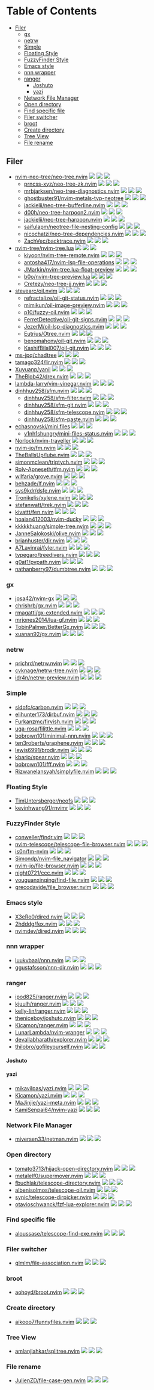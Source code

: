 # Table of Contents

<!-- toc -->

- [Filer](#filer)
  - [gx](#gx)
  - [netrw](#netrw)
  - [Simple](#simple)
  - [Floating Style](#floating-style)
  - [FuzzyFinder Style](#fuzzyfinder-style)
  - [Emacs style](#emacs-style)
  - [nnn wrapper](#nnn-wrapper)
  - [ranger](#ranger)
    - [Joshuto](#joshuto)
    - [yazi](#yazi)
  - [Network File Manager](#network-file-manager)
  - [Open directory](#open-directory)
  - [Find specific file](#find-specific-file)
  - [Filer switcher](#filer-switcher)
  - [broot](#broot)
  - [Create directory](#create-directory)
  - [Tree View](#tree-view)
  - [File rename](#file-rename)

<!-- tocstop -->

## Filer

- [nvim-neo-tree/neo-tree.nvim](https://github.com/nvim-neo-tree/neo-tree.nvim) ![](https://img.shields.io/github/stars/nvim-neo-tree/neo-tree.nvim) ![](https://img.shields.io/github/last-commit/nvim-neo-tree/neo-tree.nvim) ![](https://img.shields.io/github/commit-activity/y/nvim-neo-tree/neo-tree.nvim)
  - [prncss-xyz/neo-tree-zk.nvim](https://github.com/prncss-xyz/neo-tree-zk.nvim) ![](https://img.shields.io/github/stars/prncss-xyz/neo-tree-zk.nvim) ![](https://img.shields.io/github/last-commit/prncss-xyz/neo-tree-zk.nvim) ![](https://img.shields.io/github/commit-activity/y/prncss-xyz/neo-tree-zk.nvim)
  - [mrbjarksen/neo-tree-diagnostics.nvim](https://github.com/mrbjarksen/neo-tree-diagnostics.nvim) ![](https://img.shields.io/github/stars/mrbjarksen/neo-tree-diagnostics.nvim) ![](https://img.shields.io/github/last-commit/mrbjarksen/neo-tree-diagnostics.nvim) ![](https://img.shields.io/github/commit-activity/y/mrbjarksen/neo-tree-diagnostics.nvim)
  - [ghostbuster91/nvim-metals-tvp-neotree](https://github.com/ghostbuster91/nvim-metals-tvp-neotree) ![](https://img.shields.io/github/stars/ghostbuster91/nvim-metals-tvp-neotree) ![](https://img.shields.io/github/last-commit/ghostbuster91/nvim-metals-tvp-neotree) ![](https://img.shields.io/github/commit-activity/y/ghostbuster91/nvim-metals-tvp-neotree)
  - [jackielii/neo-tree-bufferline.nvim](https://github.com/jackielii/neo-tree-bufferline.nvim) ![](https://img.shields.io/github/stars/jackielii/neo-tree-bufferline.nvim) ![](https://img.shields.io/github/last-commit/jackielii/neo-tree-bufferline.nvim) ![](https://img.shields.io/github/commit-activity/y/jackielii/neo-tree-bufferline.nvim)
  - [d00h/neo-tree-harpoon2.nvim](https://github.com/d00h/neo-tree-harpoon2.nvim) ![](https://img.shields.io/github/stars/d00h/neo-tree-harpoon2.nvim) ![](https://img.shields.io/github/last-commit/d00h/neo-tree-harpoon2.nvim) ![](https://img.shields.io/github/commit-activity/y/d00h/neo-tree-harpoon2.nvim)
  - [jackielii/neo-tree-harpoon.nvim](https://github.com/jackielii/neo-tree-harpoon.nvim) ![](https://img.shields.io/github/stars/jackielii/neo-tree-harpoon.nvim) ![](https://img.shields.io/github/last-commit/jackielii/neo-tree-harpoon.nvim) ![](https://img.shields.io/github/commit-activity/y/jackielii/neo-tree-harpoon.nvim)
  - [saifulapm/neotree-file-nesting-config](https://github.com/saifulapm/neotree-file-nesting-config) ![](https://img.shields.io/github/stars/saifulapm/neotree-file-nesting-config) ![](https://img.shields.io/github/last-commit/saifulapm/neotree-file-nesting-config) ![](https://img.shields.io/github/commit-activity/y/saifulapm/neotree-file-nesting-config)
  - [nicochatzi/neo-tree-dependencies.nvim](https://github.com/nicochatzi/neo-tree-dependencies.nvim) ![](https://img.shields.io/github/stars/nicochatzi/neo-tree-dependencies.nvim) ![](https://img.shields.io/github/last-commit/nicochatzi/neo-tree-dependencies.nvim) ![](https://img.shields.io/github/commit-activity/y/nicochatzi/neo-tree-dependencies.nvim)
  - [ZachVec/backtrace.nvim](https://github.com/ZachVec/backtrace.nvim) ![](https://img.shields.io/github/stars/ZachVec/backtrace.nvim) ![](https://img.shields.io/github/last-commit/ZachVec/backtrace.nvim) ![](https://img.shields.io/github/commit-activity/y/ZachVec/backtrace.nvim)
- [nvim-tree/nvim-tree.lua](https://github.com/nvim-tree/nvim-tree.lua) ![](https://img.shields.io/github/stars/nvim-tree/nvim-tree.lua) ![](https://img.shields.io/github/last-commit/nvim-tree/nvim-tree.lua) ![](https://img.shields.io/github/commit-activity/y/nvim-tree/nvim-tree.lua)
  - [kiyoon/nvim-tree-remote.nvim](https://github.com/kiyoon/nvim-tree-remote.nvim) ![](https://img.shields.io/github/stars/kiyoon/nvim-tree-remote.nvim) ![](https://img.shields.io/github/last-commit/kiyoon/nvim-tree-remote.nvim) ![](https://img.shields.io/github/commit-activity/y/kiyoon/nvim-tree-remote.nvim)
  - [antosha417/nvim-lsp-file-operations](https://github.com/antosha417/nvim-lsp-file-operations) ![](https://img.shields.io/github/stars/antosha417/nvim-lsp-file-operations) ![](https://img.shields.io/github/last-commit/antosha417/nvim-lsp-file-operations) ![](https://img.shields.io/github/commit-activity/y/antosha417/nvim-lsp-file-operations)
  - [JMarkin/nvim-tree.lua-float-preview](https://github.com/JMarkin/nvim-tree.lua-float-preview) ![](https://img.shields.io/github/stars/JMarkin/nvim-tree.lua-float-preview) ![](https://img.shields.io/github/last-commit/JMarkin/nvim-tree.lua-float-preview) ![](https://img.shields.io/github/commit-activity/y/JMarkin/nvim-tree.lua-float-preview)
  - [b0o/nvim-tree-preview.lua](https://github.com/b0o/nvim-tree-preview.lua) ![](https://img.shields.io/github/stars/b0o/nvim-tree-preview.lua) ![](https://img.shields.io/github/last-commit/b0o/nvim-tree-preview.lua) ![](https://img.shields.io/github/commit-activity/y/b0o/nvim-tree-preview.lua)
  - [Cretezy/neo-tree-jj.nvim](https://github.com/Cretezy/neo-tree-jj.nvim) ![](https://img.shields.io/github/stars/Cretezy/neo-tree-jj.nvim) ![](https://img.shields.io/github/last-commit/Cretezy/neo-tree-jj.nvim) ![](https://img.shields.io/github/commit-activity/y/Cretezy/neo-tree-jj.nvim)
- [stevearc/oil.nvim](https://github.com/stevearc/oil.nvim) ![](https://img.shields.io/github/stars/stevearc/oil.nvim) ![](https://img.shields.io/github/last-commit/stevearc/oil.nvim) ![](https://img.shields.io/github/commit-activity/y/stevearc/oil.nvim)
  - [refractalize/oil-git-status.nvim](https://github.com/refractalize/oil-git-status.nvim) ![](https://img.shields.io/github/stars/refractalize/oil-git-status.nvim) ![](https://img.shields.io/github/last-commit/refractalize/oil-git-status.nvim) ![](https://img.shields.io/github/commit-activity/y/refractalize/oil-git-status.nvim)
  - [mimikun/oil-image-preview.nvim](https://github.com/mimikun/oil-image-preview.nvim) ![](https://img.shields.io/github/stars/mimikun/oil-image-preview.nvim) ![](https://img.shields.io/github/last-commit/mimikun/oil-image-preview.nvim) ![](https://img.shields.io/github/commit-activity/y/mimikun/oil-image-preview.nvim)
  - [p10/fuzzy-oil.nvim](https://github.com/p10/fuzzy-oil.nvim) ![](https://img.shields.io/github/stars/p10/fuzzy-oil.nvim) ![](https://img.shields.io/github/last-commit/p10/fuzzy-oil.nvim) ![](https://img.shields.io/github/commit-activity/y/p10/fuzzy-oil.nvim)
  - [FerretDetective/oil-git-signs.nvim](https://github.com/FerretDetective/oil-git-signs.nvim) ![](https://img.shields.io/github/stars/FerretDetective/oil-git-signs.nvim) ![](https://img.shields.io/github/last-commit/FerretDetective/oil-git-signs.nvim) ![](https://img.shields.io/github/commit-activity/y/FerretDetective/oil-git-signs.nvim)
  - [JezerM/oil-lsp-diagnostics.nvim](https://github.com/JezerM/oil-lsp-diagnostics.nvim) ![](https://img.shields.io/github/stars/JezerM/oil-lsp-diagnostics.nvim) ![](https://img.shields.io/github/last-commit/JezerM/oil-lsp-diagnostics.nvim) ![](https://img.shields.io/github/commit-activity/y/JezerM/oil-lsp-diagnostics.nvim)
  - [Eutrius/Otree.nvim](https://github.com/Eutrius/Otree.nvim) ![](https://img.shields.io/github/stars/Eutrius/Otree.nvim) ![](https://img.shields.io/github/last-commit/Eutrius/Otree.nvim) ![](https://img.shields.io/github/commit-activity/y/Eutrius/Otree.nvim)
  - [benomahony/oil-git.nvim](https://github.com/benomahony/oil-git.nvim) ![](https://img.shields.io/github/stars/benomahony/oil-git.nvim) ![](https://img.shields.io/github/last-commit/benomahony/oil-git.nvim) ![](https://img.shields.io/github/commit-activity/y/benomahony/oil-git.nvim)
  - [KashifBilal007/oil-git.nvim](https://github.com/KashifBilal007/oil-git.nvim) ![](https://img.shields.io/github/stars/KashifBilal007/oil-git.nvim) ![](https://img.shields.io/github/last-commit/KashifBilal007/oil-git.nvim) ![](https://img.shields.io/github/commit-activity/y/KashifBilal007/oil-git.nvim)
- [ms-jpq/chadtree](https://github.com/ms-jpq/chadtree) ![](https://img.shields.io/github/stars/ms-jpq/chadtree) ![](https://img.shields.io/github/last-commit/ms-jpq/chadtree) ![](https://img.shields.io/github/commit-activity/y/ms-jpq/chadtree)
- [tamago324/lir.nvim](https://github.com/tamago324/lir.nvim) ![](https://img.shields.io/github/stars/tamago324/lir.nvim) ![](https://img.shields.io/github/last-commit/tamago324/lir.nvim) ![](https://img.shields.io/github/commit-activity/y/tamago324/lir.nvim)
- [Xuyuanp/yanil](https://github.com/Xuyuanp/yanil) ![](https://img.shields.io/github/stars/Xuyuanp/yanil) ![](https://img.shields.io/github/last-commit/Xuyuanp/yanil) ![](https://img.shields.io/github/commit-activity/y/Xuyuanp/yanil)
- [TheBlob42/drex.nvim](https://github.com/TheBlob42/drex.nvim) ![](https://img.shields.io/github/stars/TheBlob42/drex.nvim) ![](https://img.shields.io/github/last-commit/TheBlob42/drex.nvim) ![](https://img.shields.io/github/commit-activity/y/TheBlob42/drex.nvim)
- [lambda-larry/vim-vinegar.nvim](https://github.com/lambda-larry/vim-vinegar.nvim) ![](https://img.shields.io/github/stars/lambda-larry/vim-vinegar.nvim) ![](https://img.shields.io/github/last-commit/lambda-larry/vim-vinegar.nvim) ![](https://img.shields.io/github/commit-activity/y/lambda-larry/vim-vinegar.nvim)
- [dinhhuy258/sfm.nvim](https://github.com/dinhhuy258/sfm.nvim) ![](https://img.shields.io/github/stars/dinhhuy258/sfm.nvim) ![](https://img.shields.io/github/last-commit/dinhhuy258/sfm.nvim) ![](https://img.shields.io/github/commit-activity/y/dinhhuy258/sfm.nvim)
  - [dinhhuy258/sfm-filter.nvim](https://github.com/dinhhuy258/sfm-filter.nvim) ![](https://img.shields.io/github/stars/dinhhuy258/sfm-filter.nvim) ![](https://img.shields.io/github/last-commit/dinhhuy258/sfm-filter.nvim) ![](https://img.shields.io/github/commit-activity/y/dinhhuy258/sfm-filter.nvim)
  - [dinhhuy258/sfm-git.nvim](https://github.com/dinhhuy258/sfm-git.nvim) ![](https://img.shields.io/github/stars/dinhhuy258/sfm-git.nvim) ![](https://img.shields.io/github/last-commit/dinhhuy258/sfm-git.nvim) ![](https://img.shields.io/github/commit-activity/y/dinhhuy258/sfm-git.nvim)
  - [dinhhuy258/sfm-telescope.nvim](https://github.com/dinhhuy258/sfm-telescope.nvim) ![](https://img.shields.io/github/stars/dinhhuy258/sfm-telescope.nvim) ![](https://img.shields.io/github/last-commit/dinhhuy258/sfm-telescope.nvim) ![](https://img.shields.io/github/commit-activity/y/dinhhuy258/sfm-telescope.nvim)
  - [dinhhuy258/sfm-paste.nvim](https://github.com/dinhhuy258/sfm-paste.nvim) ![](https://img.shields.io/github/stars/dinhhuy258/sfm-paste.nvim) ![](https://img.shields.io/github/last-commit/dinhhuy258/sfm-paste.nvim) ![](https://img.shields.io/github/commit-activity/y/dinhhuy258/sfm-paste.nvim)
- [echasnovski/mini.files](https://github.com/echasnovski/mini.files) ![](https://img.shields.io/github/stars/echasnovski/mini.files) ![](https://img.shields.io/github/last-commit/echasnovski/mini.files) ![](https://img.shields.io/github/commit-activity/y/echasnovski/mini.files)
  - [v1nh1shungry/mini-files-status.nvim](https://github.com/v1nh1shungry/mini-files-status.nvim) ![](https://img.shields.io/github/stars/v1nh1shungry/mini-files-status.nvim) ![](https://img.shields.io/github/last-commit/v1nh1shungry/mini-files-status.nvim) ![](https://img.shields.io/github/commit-activity/y/v1nh1shungry/mini-files-status.nvim)
- [Norlock/nvim-traveller](https://github.com/Norlock/nvim-traveller) ![](https://img.shields.io/github/stars/Norlock/nvim-traveller) ![](https://img.shields.io/github/last-commit/Norlock/nvim-traveller) ![](https://img.shields.io/github/commit-activity/y/Norlock/nvim-traveller)
- [nvim-jo/fm.nvim](https://github.com/nvim-jo/fm.nvim) ![](https://img.shields.io/github/stars/nvim-jo/fm.nvim) ![](https://img.shields.io/github/last-commit/nvim-jo/fm.nvim) ![](https://img.shields.io/github/commit-activity/y/nvim-jo/fm.nvim)
- [TheBallsUp/lube.nvim](https://github.com/TheBallsUp/lube.nvim) ![](https://img.shields.io/github/stars/TheBallsUp/lube.nvim) ![](https://img.shields.io/github/last-commit/TheBallsUp/lube.nvim) ![](https://img.shields.io/github/commit-activity/y/TheBallsUp/lube.nvim)
- [simonmclean/triptych.nvim](https://github.com/simonmclean/triptych.nvim) ![](https://img.shields.io/github/stars/simonmclean/triptych.nvim) ![](https://img.shields.io/github/last-commit/simonmclean/triptych.nvim) ![](https://img.shields.io/github/commit-activity/y/simonmclean/triptych.nvim)
- [Rolv-Apneseth/tfm.nvim](https://github.com/Rolv-Apneseth/tfm.nvim) ![](https://img.shields.io/github/stars/Rolv-Apneseth/tfm.nvim) ![](https://img.shields.io/github/last-commit/Rolv-Apneseth/tfm.nvim) ![](https://img.shields.io/github/commit-activity/y/Rolv-Apneseth/tfm.nvim)
- [wllfaria/grove.nvim](https://github.com/wllfaria/grove.nvim) ![](https://img.shields.io/github/stars/wllfaria/grove.nvim) ![](https://img.shields.io/github/last-commit/wllfaria/grove.nvim) ![](https://img.shields.io/github/commit-activity/y/wllfaria/grove.nvim)
- [behzade/lf.nvim](https://github.com/behzade/lf.nvim) ![](https://img.shields.io/github/stars/behzade/lf.nvim) ![](https://img.shields.io/github/last-commit/behzade/lf.nvim) ![](https://img.shields.io/github/commit-activity/y/behzade/lf.nvim)
- [sys9kdr/dsfe.nvim](https://github.com/sys9kdr/dsfe.nvim) ![](https://img.shields.io/github/stars/sys9kdr/dsfe.nvim) ![](https://img.shields.io/github/last-commit/sys9kdr/dsfe.nvim) ![](https://img.shields.io/github/commit-activity/y/sys9kdr/dsfe.nvim)
- [Tronikelis/xylene.nvim](https://github.com/Tronikelis/xylene.nvim) ![](https://img.shields.io/github/stars/Tronikelis/xylene.nvim) ![](https://img.shields.io/github/last-commit/Tronikelis/xylene.nvim) ![](https://img.shields.io/github/commit-activity/y/Tronikelis/xylene.nvim)
- [stefanwatt/trek.nvim](https://github.com/stefanwatt/trek.nvim) ![](https://img.shields.io/github/stars/stefanwatt/trek.nvim) ![](https://img.shields.io/github/last-commit/stefanwatt/trek.nvim) ![](https://img.shields.io/github/commit-activity/y/stefanwatt/trek.nvim)
- [kivattt/fen.nvim](https://github.com/kivattt/fen.nvim) ![](https://img.shields.io/github/stars/kivattt/fen.nvim) ![](https://img.shields.io/github/last-commit/kivattt/fen.nvim) ![](https://img.shields.io/github/commit-activity/y/kivattt/fen.nvim)
- [hoaian412003/nvim-ducky](https://github.com/hoaian412003/nvim-ducky) ![](https://img.shields.io/github/stars/hoaian412003/nvim-ducky) ![](https://img.shields.io/github/last-commit/hoaian412003/nvim-ducky) ![](https://img.shields.io/github/commit-activity/y/hoaian412003/nvim-ducky)
- [kkkkkhuang/simple-tree.nvim](https://github.com/kkkkkhuang/simple-tree.nvim) ![](https://img.shields.io/github/stars/kkkkkhuang/simple-tree.nvim) ![](https://img.shields.io/github/last-commit/kkkkkhuang/simple-tree.nvim) ![](https://img.shields.io/github/commit-activity/y/kkkkkhuang/simple-tree.nvim)
- [JanneSalokoski/olive.nvim](https://github.com/JanneSalokoski/olive.nvim) ![](https://img.shields.io/github/stars/JanneSalokoski/olive.nvim) ![](https://img.shields.io/github/last-commit/JanneSalokoski/olive.nvim) ![](https://img.shields.io/github/commit-activity/y/JanneSalokoski/olive.nvim)
- [brianhuster/dir.nvim](https://github.com/brianhuster/dir.nvim) ![](https://img.shields.io/github/stars/brianhuster/dir.nvim) ![](https://img.shields.io/github/last-commit/brianhuster/dir.nvim) ![](https://img.shields.io/github/commit-activity/y/brianhuster/dir.nvim)
- [A7Lavinraj/fyler.nvim](https://github.com/A7Lavinraj/fyler.nvim) ![](https://img.shields.io/github/stars/A7Lavinraj/fyler.nvim) ![](https://img.shields.io/github/last-commit/A7Lavinraj/fyler.nvim) ![](https://img.shields.io/github/commit-activity/y/A7Lavinraj/fyler.nvim)
- [typegaro/treedivers.nvim](https://github.com/typegaro/treedivers.nvim) ![](https://img.shields.io/github/stars/typegaro/treedivers.nvim) ![](https://img.shields.io/github/last-commit/typegaro/treedivers.nvim) ![](https://img.shields.io/github/commit-activity/y/typegaro/treedivers.nvim)
- [g0at1/pypath.nvim](https://github.com/g0at1/pypath.nvim) ![](https://img.shields.io/github/stars/g0at1/pypath.nvim) ![](https://img.shields.io/github/last-commit/g0at1/pypath.nvim) ![](https://img.shields.io/github/commit-activity/y/g0at1/pypath.nvim)
- [nathanberry97/dumbtree.nvim](https://github.com/nathanberry97/dumbtree.nvim) ![](https://img.shields.io/github/stars/nathanberry97/dumbtree.nvim) ![](https://img.shields.io/github/last-commit/nathanberry97/dumbtree.nvim) ![](https://img.shields.io/github/commit-activity/y/nathanberry97/dumbtree.nvim)

### gx

- [josa42/nvim-gx](https://github.com/josa42/nvim-gx) ![](https://img.shields.io/github/stars/josa42/nvim-gx) ![](https://img.shields.io/github/last-commit/josa42/nvim-gx) ![](https://img.shields.io/github/commit-activity/y/josa42/nvim-gx)
- [chrishrb/gx.nvim](https://github.com/chrishrb/gx.nvim) ![](https://img.shields.io/github/stars/chrishrb/gx.nvim) ![](https://img.shields.io/github/last-commit/chrishrb/gx.nvim) ![](https://img.shields.io/github/commit-activity/y/chrishrb/gx.nvim)
- [rmagatti/gx-extended.nvim](https://github.com/rmagatti/gx-extended.nvim) ![](https://img.shields.io/github/stars/rmagatti/gx-extended.nvim) ![](https://img.shields.io/github/last-commit/rmagatti/gx-extended.nvim) ![](https://img.shields.io/github/commit-activity/y/rmagatti/gx-extended.nvim)
- [mrjones2014/lua-gf.nvim](https://github.com/mrjones2014/lua-gf.nvim) ![](https://img.shields.io/github/stars/mrjones2014/lua-gf.nvim) ![](https://img.shields.io/github/last-commit/mrjones2014/lua-gf.nvim) ![](https://img.shields.io/github/commit-activity/y/mrjones2014/lua-gf.nvim)
- [TobinPalmer/BetterGx.nvim](https://github.com/TobinPalmer/BetterGx.nvim) ![](https://img.shields.io/github/stars/TobinPalmer/BetterGx.nvim) ![](https://img.shields.io/github/last-commit/TobinPalmer/BetterGx.nvim) ![](https://img.shields.io/github/commit-activity/y/TobinPalmer/BetterGx.nvim)
- [xuanan92/gx.nvim](https://github.com/xuanan92/gx.nvim) ![](https://img.shields.io/github/stars/xuanan92/gx.nvim) ![](https://img.shields.io/github/last-commit/xuanan92/gx.nvim) ![](https://img.shields.io/github/commit-activity/y/xuanan92/gx.nvim)

### netrw

- [prichrd/netrw.nvim](https://github.com/prichrd/netrw.nvim) ![](https://img.shields.io/github/stars/prichrd/netrw.nvim) ![](https://img.shields.io/github/last-commit/prichrd/netrw.nvim) ![](https://img.shields.io/github/commit-activity/y/prichrd/netrw.nvim)
- [cvknage/netrw-tree.nvim](https://github.com/cvknage/netrw-tree.nvim) ![](https://img.shields.io/github/stars/cvknage/netrw-tree.nvim) ![](https://img.shields.io/github/last-commit/cvknage/netrw-tree.nvim) ![](https://img.shields.io/github/commit-activity/y/cvknage/netrw-tree.nvim)
- [idr4n/netrw-preview.nvim](https://github.com/idr4n/netrw-preview.nvim) ![](https://img.shields.io/github/stars/idr4n/netrw-preview.nvim) ![](https://img.shields.io/github/last-commit/idr4n/netrw-preview.nvim) ![](https://img.shields.io/github/commit-activity/y/idr4n/netrw-preview.nvim)

### Simple

- [sidofc/carbon.nvim](https://github.com/sidofc/carbon.nvim) ![](https://img.shields.io/github/stars/sidofc/carbon.nvim) ![](https://img.shields.io/github/last-commit/sidofc/carbon.nvim) ![](https://img.shields.io/github/commit-activity/y/sidofc/carbon.nvim)
- [elihunter173/dirbuf.nvim](https://github.com/elihunter173/dirbuf.nvim) ![](https://img.shields.io/github/stars/elihunter173/dirbuf.nvim) ![](https://img.shields.io/github/last-commit/elihunter173/dirbuf.nvim) ![](https://img.shields.io/github/commit-activity/y/elihunter173/dirbuf.nvim)
- [Furkanzmc/firvish.nvim](https://github.com/Furkanzmc/firvish.nvim) ![](https://img.shields.io/github/stars/Furkanzmc/firvish.nvim) ![](https://img.shields.io/github/last-commit/Furkanzmc/firvish.nvim) ![](https://img.shields.io/github/commit-activity/y/Furkanzmc/firvish.nvim)
- [uga-rosa/filittle.nvim](https://github.com/uga-rosa/filittle.nvim) ![](https://img.shields.io/github/stars/uga-rosa/filittle.nvim) ![](https://img.shields.io/github/last-commit/uga-rosa/filittle.nvim) ![](https://img.shields.io/github/commit-activity/y/uga-rosa/filittle.nvim)
- [bobrown101/minimal-nnn.nvim](https://github.com/bobrown101/minimal-nnn.nvim) ![](https://img.shields.io/github/stars/bobrown101/minimal-nnn.nvim) ![](https://img.shields.io/github/last-commit/bobrown101/minimal-nnn.nvim) ![](https://img.shields.io/github/commit-activity/y/bobrown101/minimal-nnn.nvim)
- [ten3roberts/graphene.nvim](https://github.com/ten3roberts/graphene.nvim) ![](https://img.shields.io/github/stars/ten3roberts/graphene.nvim) ![](https://img.shields.io/github/last-commit/ten3roberts/graphene.nvim) ![](https://img.shields.io/github/commit-activity/y/ten3roberts/graphene.nvim)
- [lewis6991/brodir.nvim](https://github.com/lewis6991/brodir.nvim) ![](https://img.shields.io/github/stars/lewis6991/brodir.nvim) ![](https://img.shields.io/github/last-commit/lewis6991/brodir.nvim) ![](https://img.shields.io/github/commit-activity/y/lewis6991/brodir.nvim)
- [kbario/spear.nvim](https://github.com/kbario/spear.nvim) ![](https://img.shields.io/github/stars/kbario/spear.nvim) ![](https://img.shields.io/github/last-commit/kbario/spear.nvim) ![](https://img.shields.io/github/commit-activity/y/kbario/spear.nvim)
- [bobrown101/fff.nvim](https://github.com/bobrown101/fff.nvim) ![](https://img.shields.io/github/stars/bobrown101/fff.nvim) ![](https://img.shields.io/github/last-commit/bobrown101/fff.nvim) ![](https://img.shields.io/github/commit-activity/y/bobrown101/fff.nvim)
- [Rizwanelansyah/simplyfile.nvim](https://github.com/Rizwanelansyah/simplyfile.nvim) ![](https://img.shields.io/github/stars/Rizwanelansyah/simplyfile.nvim) ![](https://img.shields.io/github/last-commit/Rizwanelansyah/simplyfile.nvim) ![](https://img.shields.io/github/commit-activity/y/Rizwanelansyah/simplyfile.nvim)

### Floating Style

- [TimUntersberger/neofs](https://github.com/TimUntersberger/neofs) ![](https://img.shields.io/github/stars/TimUntersberger/neofs) ![](https://img.shields.io/github/last-commit/TimUntersberger/neofs) ![](https://img.shields.io/github/commit-activity/y/TimUntersberger/neofs)
- [kevinhwang91/rnvimr](https://github.com/kevinhwang91/rnvimr) ![](https://img.shields.io/github/stars/kevinhwang91/rnvimr) ![](https://img.shields.io/github/last-commit/kevinhwang91/rnvimr) ![](https://img.shields.io/github/commit-activity/y/kevinhwang91/rnvimr)

### FuzzyFinder Style

- [conweller/findr.vim](https://github.com/conweller/findr.vim) ![](https://img.shields.io/github/stars/conweller/findr.vim) ![](https://img.shields.io/github/last-commit/conweller/findr.vim) ![](https://img.shields.io/github/commit-activity/y/conweller/findr.vim)
- [nvim-telescope/telescope-file-browser.nvim](https://github.com/nvim-telescope/telescope-file-browser.nvim) ![](https://img.shields.io/github/stars/nvim-telescope/telescope-file-browser.nvim) ![](https://img.shields.io/github/last-commit/nvim-telescope/telescope-file-browser.nvim) ![](https://img.shields.io/github/commit-activity/y/nvim-telescope/telescope-file-browser.nvim)
- [is0n/fm-nvim](https://github.com/is0n/fm-nvim) ![](https://img.shields.io/github/stars/is0n/fm-nvim) ![](https://img.shields.io/github/last-commit/is0n/fm-nvim) ![](https://img.shields.io/github/commit-activity/y/is0n/fm-nvim)
- [Simondp/nvim-file_navigator](https://github.com/Simondp/nvim-file_navigator) ![](https://img.shields.io/github/stars/Simondp/nvim-file_navigator) ![](https://img.shields.io/github/last-commit/Simondp/nvim-file_navigator) ![](https://img.shields.io/github/commit-activity/y/Simondp/nvim-file_navigator)
- [nvim-jo/file-browser.nvim](https://github.com/nvim-jo/file-browser.nvim) ![](https://img.shields.io/github/stars/nvim-jo/file-browser.nvim) ![](https://img.shields.io/github/last-commit/nvim-jo/file-browser.nvim) ![](https://img.shields.io/github/commit-activity/y/nvim-jo/file-browser.nvim)
- [night0721/ccc.nvim](https://github.com/night0721/ccc.nvim) ![](https://img.shields.io/github/stars/night0721/ccc.nvim) ![](https://img.shields.io/github/last-commit/night0721/ccc.nvim) ![](https://img.shields.io/github/commit-activity/y/night0721/ccc.nvim)
- [youguanxinqing/find-file.nvim](https://github.com/youguanxinqing/find-file.nvim) ![](https://img.shields.io/github/stars/youguanxinqing/find-file.nvim) ![](https://img.shields.io/github/last-commit/youguanxinqing/find-file.nvim) ![](https://img.shields.io/github/commit-activity/y/youguanxinqing/find-file.nvim)
- [grecodavide/file_browser.nvim](https://github.com/grecodavide/file_browser.nvim) ![](https://img.shields.io/github/stars/grecodavide/file_browser.nvim) ![](https://img.shields.io/github/last-commit/grecodavide/file_browser.nvim) ![](https://img.shields.io/github/commit-activity/y/grecodavide/file_browser.nvim)

### Emacs style

- [X3eRo0/dired.nvim](https://github.com/X3eRo0/dired.nvim) ![](https://img.shields.io/github/stars/X3eRo0/dired.nvim) ![](https://img.shields.io/github/last-commit/X3eRo0/dired.nvim) ![](https://img.shields.io/github/commit-activity/y/X3eRo0/dired.nvim)
- [2hdddg/fex.nvim](https://github.com/2hdddg/fex.nvim) ![](https://img.shields.io/github/stars/2hdddg/fex.nvim) ![](https://img.shields.io/github/last-commit/2hdddg/fex.nvim) ![](https://img.shields.io/github/commit-activity/y/2hdddg/fex.nvim)
- [nvimdev/dired.nvim](https://github.com/nvimdev/dired.nvim) ![](https://img.shields.io/github/stars/nvimdev/dired.nvim) ![](https://img.shields.io/github/last-commit/nvimdev/dired.nvim) ![](https://img.shields.io/github/commit-activity/y/nvimdev/dired.nvim)

### nnn wrapper

- [luukvbaal/nnn.nvim](https://github.com/luukvbaal/nnn.nvim) ![](https://img.shields.io/github/stars/luukvbaal/nnn.nvim) ![](https://img.shields.io/github/last-commit/luukvbaal/nnn.nvim) ![](https://img.shields.io/github/commit-activity/y/luukvbaal/nnn.nvim)
- [ggustafsson/nnn-dir.nvim](https://github.com/ggustafsson/nnn-dir.nvim) ![](https://img.shields.io/github/stars/ggustafsson/nnn-dir.nvim) ![](https://img.shields.io/github/last-commit/ggustafsson/nnn-dir.nvim) ![](https://img.shields.io/github/commit-activity/y/ggustafsson/nnn-dir.nvim)

### ranger

- [ipod825/ranger.nvim](https://github.com/ipod825/ranger.nvim) ![](https://img.shields.io/github/stars/ipod825/ranger.nvim) ![](https://img.shields.io/github/last-commit/ipod825/ranger.nvim) ![](https://img.shields.io/github/commit-activity/y/ipod825/ranger.nvim)
- [kjuulh/ranger.nvim](https://github.com/kjuulh/ranger.nvim) ![](https://img.shields.io/github/stars/kjuulh/ranger.nvim) ![](https://img.shields.io/github/last-commit/kjuulh/ranger.nvim) ![](https://img.shields.io/github/commit-activity/y/kjuulh/ranger.nvim)
- [kelly-lin/ranger.nvim](https://github.com/kelly-lin/ranger.nvim) ![](https://img.shields.io/github/stars/kelly-lin/ranger.nvim) ![](https://img.shields.io/github/last-commit/kelly-lin/ranger.nvim) ![](https://img.shields.io/github/commit-activity/y/kelly-lin/ranger.nvim)
- [theniceboy/joshuto.nvim](https://github.com/theniceboy/joshuto.nvim) ![](https://img.shields.io/github/stars/theniceboy/joshuto.nvim) ![](https://img.shields.io/github/last-commit/theniceboy/joshuto.nvim) ![](https://img.shields.io/github/commit-activity/y/theniceboy/joshuto.nvim)
- [Kicamon/ranger.nvim](https://github.com/Kicamon/ranger.nvim) ![](https://img.shields.io/github/stars/Kicamon/ranger.nvim) ![](https://img.shields.io/github/last-commit/Kicamon/ranger.nvim) ![](https://img.shields.io/github/commit-activity/y/Kicamon/ranger.nvim)
- [LunarLambda/nvim-vranger](https://github.com/LunarLambda/nvim-vranger) ![](https://img.shields.io/github/stars/LunarLambda/nvim-vranger) ![](https://img.shields.io/github/last-commit/LunarLambda/nvim-vranger) ![](https://img.shields.io/github/commit-activity/y/LunarLambda/nvim-vranger)
- [devallabharath/explorer.nvim](https://github.com/devallabharath/explorer.nvim) ![](https://img.shields.io/github/stars/devallabharath/explorer.nvim) ![](https://img.shields.io/github/last-commit/devallabharath/explorer.nvim) ![](https://img.shields.io/github/commit-activity/y/devallabharath/explorer.nvim)
- [thilobro/gofileyourself.nvim](https://github.com/thilobro/gofileyourself.nvim) ![](https://img.shields.io/github/stars/thilobro/gofileyourself.nvim) ![](https://img.shields.io/github/last-commit/thilobro/gofileyourself.nvim) ![](https://img.shields.io/github/commit-activity/y/thilobro/gofileyourself.nvim)

#### Joshuto

#### yazi

- [mikavilpas/yazi.nvim](https://github.com/mikavilpas/yazi.nvim) ![](https://img.shields.io/github/stars/mikavilpas/yazi.nvim) ![](https://img.shields.io/github/last-commit/mikavilpas/yazi.nvim) ![](https://img.shields.io/github/commit-activity/y/mikavilpas/yazi.nvim)
- [Kicamon/yazi.nvim](https://github.com/Kicamon/yazi.nvim) ![](https://img.shields.io/github/stars/Kicamon/yazi.nvim) ![](https://img.shields.io/github/last-commit/Kicamon/yazi.nvim) ![](https://img.shields.io/github/commit-activity/y/Kicamon/yazi.nvim)
- [MaJinjie/yazi-meta.nvim](https://github.com/MaJinjie/yazi-meta.nvim) ![](https://img.shields.io/github/stars/MaJinjie/yazi-meta.nvim) ![](https://img.shields.io/github/last-commit/MaJinjie/yazi-meta.nvim) ![](https://img.shields.io/github/commit-activity/y/MaJinjie/yazi-meta.nvim)
- [KamiSenpai64/nvim-yazi](https://github.com/KamiSenpai64/nvim-yazi) ![](https://img.shields.io/github/stars/KamiSenpai64/nvim-yazi) ![](https://img.shields.io/github/last-commit/KamiSenpai64/nvim-yazi) ![](https://img.shields.io/github/commit-activity/y/KamiSenpai64/nvim-yazi)

### Network File Manager

- [miversen33/netman.nvim](https://github.com/miversen33/netman.nvim) ![](https://img.shields.io/github/stars/miversen33/netman.nvim) ![](https://img.shields.io/github/last-commit/miversen33/netman.nvim) ![](https://img.shields.io/github/commit-activity/y/miversen33/netman.nvim)

### Open directory

- [tomato3713/hijack-open-directory.nvim](https://github.com/tomato3713/hijack-open-directory.nvim) ![](https://img.shields.io/github/stars/tomato3713/hijack-open-directory.nvim) ![](https://img.shields.io/github/last-commit/tomato3713/hijack-open-directory.nvim) ![](https://img.shields.io/github/commit-activity/y/tomato3713/hijack-open-directory.nvim)
- [metalelf0/supermover.nvim](https://github.com/metalelf0/supermover.nvim) ![](https://img.shields.io/github/stars/metalelf0/supermover.nvim) ![](https://img.shields.io/github/last-commit/metalelf0/supermover.nvim) ![](https://img.shields.io/github/commit-activity/y/metalelf0/supermover.nvim)
- [fbuchlak/telescope-directory.nvim](https://github.com/fbuchlak/telescope-directory.nvim) ![](https://img.shields.io/github/stars/fbuchlak/telescope-directory.nvim) ![](https://img.shields.io/github/last-commit/fbuchlak/telescope-directory.nvim) ![](https://img.shields.io/github/commit-activity/y/fbuchlak/telescope-directory.nvim)
- [albenisolmos/telescope-oil.nvim](https://github.com/albenisolmos/telescope-oil.nvim) ![](https://img.shields.io/github/stars/albenisolmos/telescope-oil.nvim) ![](https://img.shields.io/github/last-commit/albenisolmos/telescope-oil.nvim) ![](https://img.shields.io/github/commit-activity/y/albenisolmos/telescope-oil.nvim)
- [synic/telescope-dirpicker.nvim](https://github.com/synic/telescope-dirpicker.nvim) ![](https://img.shields.io/github/stars/synic/telescope-dirpicker.nvim) ![](https://img.shields.io/github/last-commit/synic/telescope-dirpicker.nvim) ![](https://img.shields.io/github/commit-activity/y/synic/telescope-dirpicker.nvim)
- [otavioschwanck/fzf-lua-explorer.nvim](https://github.com/otavioschwanck/fzf-lua-explorer.nvim) ![](https://img.shields.io/github/stars/otavioschwanck/fzf-lua-explorer.nvim) ![](https://img.shields.io/github/last-commit/otavioschwanck/fzf-lua-explorer.nvim) ![](https://img.shields.io/github/commit-activity/y/otavioschwanck/fzf-lua-explorer.nvim)

### Find specific file

- [aloussase/telescope-find-exe.nvim](https://github.com/aloussase/telescope-find-exe.nvim) ![](https://img.shields.io/github/stars/aloussase/telescope-find-exe.nvim) ![](https://img.shields.io/github/last-commit/aloussase/telescope-find-exe.nvim) ![](https://img.shields.io/github/commit-activity/y/aloussase/telescope-find-exe.nvim)

### Filer switcher

- [glmlm/file-association.nvim](https://github.com/glmlm/file-association.nvim) ![](https://img.shields.io/github/stars/glmlm/file-association.nvim) ![](https://img.shields.io/github/last-commit/glmlm/file-association.nvim) ![](https://img.shields.io/github/commit-activity/y/glmlm/file-association.nvim)

### broot

- [aohoyd/broot.nvim](https://github.com/aohoyd/broot.nvim) ![](https://img.shields.io/github/stars/aohoyd/broot.nvim) ![](https://img.shields.io/github/last-commit/aohoyd/broot.nvim) ![](https://img.shields.io/github/commit-activity/y/aohoyd/broot.nvim)

### Create directory

- [aikooo7/funnyfiles.nvim](https://github.com/aikooo7/funnyfiles.nvim) ![](https://img.shields.io/github/stars/aikooo7/funnyfiles.nvim) ![](https://img.shields.io/github/last-commit/aikooo7/funnyfiles.nvim) ![](https://img.shields.io/github/commit-activity/y/aikooo7/funnyfiles.nvim)

### Tree View

- [amlanjlahkar/splitree.nvim](https://github.com/amlanjlahkar/splitree.nvim) ![](https://img.shields.io/github/stars/amlanjlahkar/splitree.nvim) ![](https://img.shields.io/github/last-commit/amlanjlahkar/splitree.nvim) ![](https://img.shields.io/github/commit-activity/y/amlanjlahkar/splitree.nvim)

### File rename

- [JulienZD/file-case-gen.nvim](https://github.com/JulienZD/file-case-gen.nvim) ![](https://img.shields.io/github/stars/JulienZD/file-case-gen.nvim) ![](https://img.shields.io/github/last-commit/JulienZD/file-case-gen.nvim) ![](https://img.shields.io/github/commit-activity/y/JulienZD/file-case-gen.nvim)
